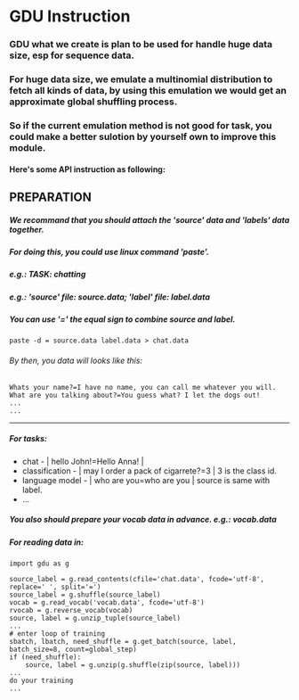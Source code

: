 # GDU Instruction

### GDU what we create is plan to be used for handle huge data size, esp for sequence data.
### For huge data size, we emulate a multinomial distribution to fetch all kinds of data, by using this emulation we would get an approximate global shuffling process.
### So if the current emulation method is not good for task, you could make a better sulotion by yourself own to improve this module.

#### Here's some API instruction as following:

## PREPARATION

##### We recommand that you should attach the 'source' data and 'labels' data together.
##### For doing this, you could use linux command 'paste'.
##### e.g.: TASK: chatting
##### e.g.: 'source' file: source.data; 'label' file: label.data
##### You can use '=' the equal sign to combine source and label.

```
paste -d = source.data label.data > chat.data
```
###### By then, you data will looks like this:

```
Whats your name?=I have no name, you can call me whatever you will.
What are you talking about?=You guess what? I let the dogs out!
...
...
```


---

##### For tasks:


- chat - | hello John!=Hello Anna! |
- classification - | may I order a pack of cigarrete?=3 | 3 is the class id.
- language model - | who are you=who are you | source is same with label.
- ...


##### You also should prepare your vocab data in advance. e.g.: vocab.data

##### 


##### For reading data in:


```
import gdu as g

source_label = g.read_contents(cfile='chat.data', fcode='utf-8', replace=' ', split='=')
source_label = g.shuffle(source_label)
vocab = g.read_vocab('vocab.data', fcode='utf-8')
rvocab = g.reverse_vocab(vocab)
source, label = g.unzip_tuple(source_label)
...
# enter loop of training
sbatch, lbatch, need_shuffle = g.get_batch(source, label, batch_size=8, count=global_step)
if (need_shuffle):
    source, label = g.unzip(g.shuffle(zip(source, label)))
...
do your training
...
```
